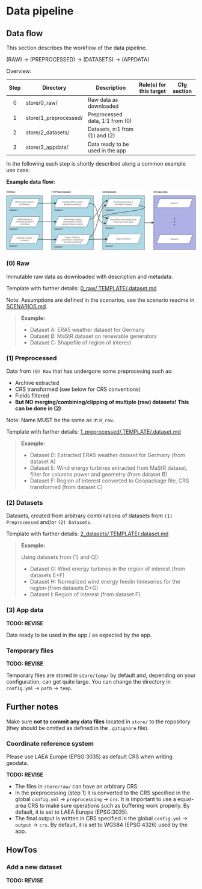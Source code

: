# Data pipeline

## Data flow

This section describes the workflow of the data pipeline.

(RAW) -> (PREPROCESSED) -> (DATASETS) -> (APPDATA)

Overview:

| **Step** | **Directory**         | **Description**                  | **Rule(s) for this target** | **Cfg section** |
|:--------:|-----------------------|----------------------------------|-----------------------------|-----------------|
|    0     | store/0_raw/          | Raw data as downloaded           |                             |                 |
|    1     | store/1_preprocessed/ | Preprocessed data, 1:1 from (0)  |                             |                 |
|    2     | store/2_datasets/     | Datasets, n:1 from (1) and (2)   |                             |                 |
|    3     | store/3_appdata/      | Data ready to be used in the app |                             |                 |

In the following each step is shortly described along a common example use
case.

**Example data flow:**

![example data flow](../../docs/img/datasets/pipeline_dataflow_example.png)

### (0) Raw

Immutable raw data as downloaded with description and metadata.

Template with further details:
[0_raw/.TEMPLATE/.dataset.md](0_raw/.TEMPLATE/.dataset.md)

Note: Assumptions are defined in the scenarios, see the scenario readme in
[SCENARIOS.md](../scenarios/SCENARIOS.md). 

> **Example:**
> - Dataset A: ERA5 weather dataset for Germany
> - Dataset B: MaStR dataset on renewable generators
> - Dataset C: Shapefile of region of interest

### (1) Preprocessed

Data from `(0) Raw`  that has undergone some preprocesing such as:
 - Archive extracted
 - CRS transformed (see below for CRS conventions)
 - Fields filtered
 - **But NO merging/combining/clipping of multiple (raw) datasets! This can be 
   done in (2)**

Note: Name MUST be the same as in `0_raw`.

Template with further details:
[1_preprocessed/.TEMPLATE/.dataset.md](1_preprocessed/.TEMPLATE/.dataset.md)

> **Example:**
> - Dataset D: Extracted ERA5 weather dataset for Germany (from dataset A)
> - Dataset E: Wind energy turbines extracted from MaStR dataset, filter for
>   columns power and geometry (from dataset B)
> - Dataset F: Region of interest converted to Geopackage file, CRS
>   transformed (from dataset C)

### (2) Datasets

Datasets, created from arbitrary combinations of datasets from
`(1) Preprocessed` and/or `(2) Datasets`.

Template with further details:
[2_datasets/.TEMPLATE/.dataset.md](2_datasets/.TEMPLATE/.dataset.md)

> **Example:**
> 
> Using datasets from (1) and (2):
> - Dataset G: Wind energy turbines in the region of interest (from datasets E+F)
> - Dataset H: Normalized wind energy feedin timeseries for the region (from
>   datasets D+G)
> - Dataset I: Region of interest (from dataset F)

### (3) App data

**TODO: REVISE**

Data ready to be used in the app / as expected by the app.

### Temporary files

**TODO: REVISE**

Temporary files are stored in `store/temp/` by default and, depending on your
configuration, can get quite large.  You can change the directory in
`config.yml` -> `path` -> `temp`.

## Further notes

Make sure **not to commit any data files** located in `store/` to the
repository (they should be omitted as defined in the `.gitignore` file).

### Coordinate reference system

Please use LAEA Europe (EPSG:3035) as default CRS when writing geodata.

**TODO: REVISE**

- The files in `store/raw/` can have an arbitrary CRS.
- In the preprocessing (step 1) it is converted to the CRS specified in the global `config.yml` -> `preprocessing` -> 
  `crs`. It is important to use a equal-area CRS to make sure operations such as buffering work properly. By default,
  it is set to LAEA Europe (EPSG:3035).
- The final output is written in CRS specified in the global `config.yml` -> `output` -> `crs`. By default, it is set
  to WGS84 (EPSG:4326) used by the app.

## HowTos

### Add a new dataset

**TODO: REVISE**
